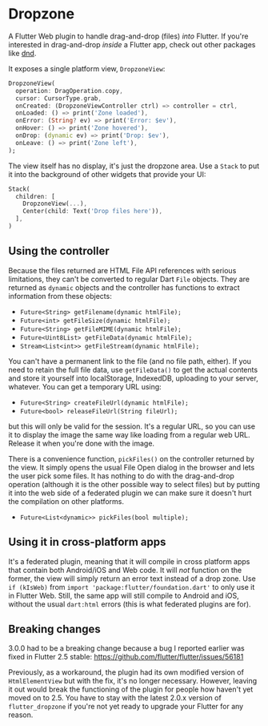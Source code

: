 Dropzone
========

A Flutter Web plugin to handle drag-and-drop (files) *into* Flutter. If you're interested in drag-and-drop *inside* a Flutter app, check out other packages like [dnd](https://pub.dev/packages/dnd).

It exposes a single platform view, `DropzoneView`: 

```dart
DropzoneView(
  operation: DragOperation.copy,
  cursor: CursorType.grab,
  onCreated: (DropzoneViewController ctrl) => controller = ctrl,
  onLoaded: () => print('Zone loaded'),
  onError: (String? ev) => print('Error: $ev'),
  onHover: () => print('Zone hovered'),
  onDrop: (dynamic ev) => print('Drop: $ev'),
  onLeave: () => print('Zone left'),
);
```

The view itself has no display, it's just the dropzone area. Use a `Stack` to put it into the background of other widgets that
provide your UI:

```dart
Stack(
  children: [
    DropzoneView(...),
    Center(child: Text('Drop files here')),
  ],
)
```

## Using the controller

Because the files returned are HTML File API references with serious limitations, they can't be converted to regular Dart
`File` objects. They are returned as `dynamic` objects and the controller has functions to extract information from these objects:

*  `Future<String> getFilename(dynamic htmlFile);`
*  `Future<int> getFileSize(dynamic htmlFile);`
*  `Future<String> getFileMIME(dynamic htmlFile);`
*  `Future<Uint8List> getFileData(dynamic htmlFile);`
*  `Stream<List<int>> getFileStream(dynamic htmlFile);`

You can't have a permanent link to the file (and no file path, either). If you need to retain the full file data, use `getFileData()`
to get the actual contents and store it yourself into localStorage, IndexedDB, uploading to your server, whatever.
You can get a temporary URL using:

*  `Future<String> createFileUrl(dynamic htmlFile);`
*  `Future<bool> releaseFileUrl(String fileUrl);`

but this will only be valid for the session. It's a regular URL, so you can use it to display the image the same way like loading
from a regular web URL. Release it when you're done with the image.

There is a convenience function, `pickFiles()` on the controller returned by the view. It simply opens the usual File Open dialog
in the browser and lets the user pick some files. It has nothing to do with the drag-and-drop operation (although it is the other
possible way to select files) but by putting it into the web side of a federated plugin we can make sure it doesn't hurt the
compilation on other platforms.

*  `Future<List<dynamic>> pickFiles(bool multiple);`

## Using it in cross-platform apps

It's a federated plugin, meaning that it will compile in cross platform apps that contain both Android/iOS and Web code.
It will *not* function on the former, the view will simply return an error text instead of a drop zone. Use `if (kIsWeb)` from
`import 'package:flutter/foundation.dart'` to only use it in Flutter Web. Still, the same app will still compile to
Android and iOS, without the usual `dart:html` errors (this is what federated plugins are for).

## Breaking changes

3.0.0 had to be a breaking change because a bug I reported earlier was fixed in Flutter 2.5 stable: https://github.com/flutter/flutter/issues/56181

Previously, as a workaround, the plugin had its own modified version of `HtmlElementView` but with the fix, it's no longer necessary. However, leaving it out would break
the functioning of the plugin for people how haven't yet moved on to 2.5. You have to stay with the latest 2.0.x version of `flutter_dropzone` if you're not yet ready to upgrade
your Flutter for any reason.